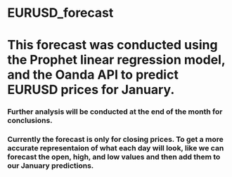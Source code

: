 # EURUSD_forecast

# This forecast was conducted using the Prophet linear regression model, and the Oanda API to predict EURUSD prices for January. 

### Further analysis will be conducted at the end of the month for conclusions.

### Currently the forecast is only for closing prices. To get a more accurate representaion of what each day will look, like we can forecast the open, high, and low values and then add them to our January predictions. 

